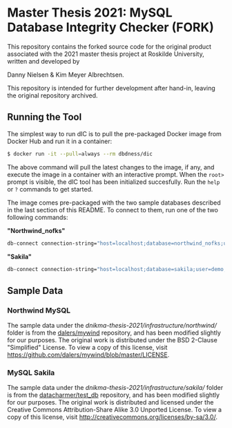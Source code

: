 # Master Thesis 2021: MySQL Database Integrity Checker (FORK)
This repository contains the forked source code for the original product associated with the 2021 master thesis project at Roskilde University, written and developed by 

Danny Nielsen & Kim Meyer Albrechtsen.

This repository is intended for further development after hand-in, leaving the original repository archived.

## Running the Tool

The simplest way to run dIC is to pull the pre-packaged Docker image from Docker Hub and run it in a container:

```bash
$ docker run -it --pull=always --rm dbdness/dic
```

The above command will pull the latest changes to the image, if any, and execute the image in a container with an interactive prompt. When the `root>` prompt is visible, the dIC tool has been initialized succesfully. Run the `help` or `?` commands to get started.

The image comes pre-packaged with the two sample databases described in the last section of this README. To connect to them, run one of the two following commands:

**"Northwind_nofks"**

```bash
db-connect connection-string="host=localhost;database=northwind_nofks;user=demo;password=demo"
```

**"Sakila"**

```bash
db-connect connection-string="host=localhost;database=sakila;user=demo;password=demo"
```



## Sample Data

### Northwind MySQL
The sample data under the *dnikma-thesis-2021/infrastructure/northwind/* folder is from the [dalers/mywind](https://github.com/dalers/mywind) repository, and has been modified slightly for our purposes. The original work is distributed under the BSD 2-Clause "Simplified" License. To view a copy of this license, visit 
https://github.com/dalers/mywind/blob/master/LICENSE.

### MySQL Sakila
The sample data under the *dnikma-thesis-2021/infrastructure/sakila/* folder is from the [datacharmer/test_db](https://github.com/datacharmer/test_db/tree/master/sakila) repository, and has been modified slightly for our purposes. The original work is distributed and licensed under the Creative Commons Attribution-Share Alike 3.0 Unported License. To view a copy of this license, visit http://creativecommons.org/licenses/by-sa/3.0/.

